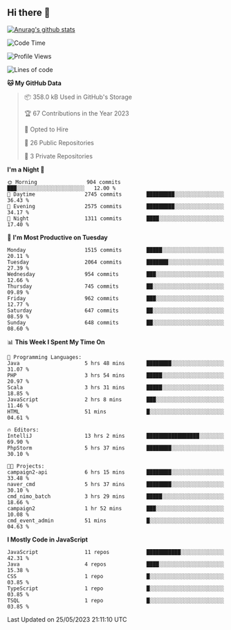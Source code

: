 ## Hi there 👋

[![Anurag's github stats](https://github-readme-stats.vercel.app/api?username=Songwonseok)](https://github.com/anuraghazra/github-readme-stats)



<!--START_SECTION:waka-->
![Code Time](http://img.shields.io/badge/Code%20Time-2%2C261%20hrs%2057%20mins-blue)

![Profile Views](http://img.shields.io/badge/Profile%20Views-0-blue)

![Lines of code](https://img.shields.io/badge/From%20Hello%20World%20I%27ve%20Written-35.0%20million%20lines%20of%20code-blue)

**🐱 My GitHub Data** 

> 📦 358.0 kB Used in GitHub's Storage 
 > 
> 🏆 67 Contributions in the Year 2023
 > 
> 💼 Opted to Hire
 > 
> 📜 26 Public Repositories 
 > 
> 🔑 3 Private Repositories 
 > 
**I'm a Night 🦉** 

```text
🌞 Morning                904 commits         ███░░░░░░░░░░░░░░░░░░░░░░   12.00 % 
🌆 Daytime                2745 commits        █████████░░░░░░░░░░░░░░░░   36.43 % 
🌃 Evening                2575 commits        █████████░░░░░░░░░░░░░░░░   34.17 % 
🌙 Night                  1311 commits        ████░░░░░░░░░░░░░░░░░░░░░   17.40 % 
```
📅 **I'm Most Productive on Tuesday** 

```text
Monday                   1515 commits        █████░░░░░░░░░░░░░░░░░░░░   20.11 % 
Tuesday                  2064 commits        ███████░░░░░░░░░░░░░░░░░░   27.39 % 
Wednesday                954 commits         ███░░░░░░░░░░░░░░░░░░░░░░   12.66 % 
Thursday                 745 commits         ██░░░░░░░░░░░░░░░░░░░░░░░   09.89 % 
Friday                   962 commits         ███░░░░░░░░░░░░░░░░░░░░░░   12.77 % 
Saturday                 647 commits         ██░░░░░░░░░░░░░░░░░░░░░░░   08.59 % 
Sunday                   648 commits         ██░░░░░░░░░░░░░░░░░░░░░░░   08.60 % 
```


📊 **This Week I Spent My Time On** 

```text
💬 Programming Languages: 
Java                     5 hrs 48 mins       ████████░░░░░░░░░░░░░░░░░   31.07 % 
PHP                      3 hrs 54 mins       █████░░░░░░░░░░░░░░░░░░░░   20.97 % 
Scala                    3 hrs 31 mins       █████░░░░░░░░░░░░░░░░░░░░   18.85 % 
JavaScript               2 hrs 8 mins        ███░░░░░░░░░░░░░░░░░░░░░░   11.46 % 
HTML                     51 mins             █░░░░░░░░░░░░░░░░░░░░░░░░   04.61 % 

🔥 Editors: 
IntelliJ                 13 hrs 2 mins       █████████████████░░░░░░░░   69.90 % 
PhpStorm                 5 hrs 37 mins       ████████░░░░░░░░░░░░░░░░░   30.10 % 

🐱‍💻 Projects: 
campaign2-api            6 hrs 15 mins       ████████░░░░░░░░░░░░░░░░░   33.48 % 
naver_cmd                5 hrs 37 mins       ████████░░░░░░░░░░░░░░░░░   30.10 % 
cmd_nimo_batch           3 hrs 29 mins       █████░░░░░░░░░░░░░░░░░░░░   18.66 % 
campaign2                1 hr 52 mins        ███░░░░░░░░░░░░░░░░░░░░░░   10.08 % 
cmd_event_admin          51 mins             █░░░░░░░░░░░░░░░░░░░░░░░░   04.63 % 
```

**I Mostly Code in JavaScript** 

```text
JavaScript               11 repos            ███████████░░░░░░░░░░░░░░   42.31 % 
Java                     4 repos             ████░░░░░░░░░░░░░░░░░░░░░   15.38 % 
CSS                      1 repo              █░░░░░░░░░░░░░░░░░░░░░░░░   03.85 % 
TypeScript               1 repo              █░░░░░░░░░░░░░░░░░░░░░░░░   03.85 % 
TSQL                     1 repo              █░░░░░░░░░░░░░░░░░░░░░░░░   03.85 % 
```




 Last Updated on 25/05/2023 21:11:10 UTC
<!--END_SECTION:waka-->
